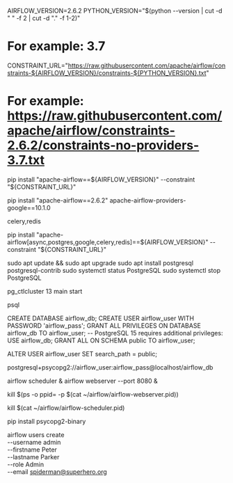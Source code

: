 

AIRFLOW_VERSION=2.6.2
PYTHON_VERSION="$(python --version | cut -d " " -f 2 | cut -d "." -f 1-2)"
# For example: 3.7
CONSTRAINT_URL="https://raw.githubusercontent.com/apache/airflow/constraints-${AIRFLOW_VERSION}/constraints-${PYTHON_VERSION}.txt"
# For example: https://raw.githubusercontent.com/apache/airflow/constraints-2.6.2/constraints-no-providers-3.7.txt
pip install "apache-airflow==${AIRFLOW_VERSION}" --constraint "${CONSTRAINT_URL}"


pip install "apache-airflow==2.6.2" apache-airflow-providers-google==10.1.0

celery,redis

pip install "apache-airflow[async,postgres,google,celery,redis]==${AIRFLOW_VERSION}" --constraint "${CONSTRAINT_URL}"

sudo apt update && sudo apt upgrade
sudo apt install postgresql postgresql-contrib
sudo systemctl status PostgreSQL
sudo systemctl stop PostgreSQL

pg_ctlcluster 13 main start

psql

CREATE DATABASE airflow_db;
CREATE USER airflow_user WITH PASSWORD 'airflow_pass';
GRANT ALL PRIVILEGES ON DATABASE airflow_db TO airflow_user;
-- PostgreSQL 15 requires additional privileges:
USE airflow_db;
GRANT ALL ON SCHEMA public TO airflow_user;


ALTER USER airflow_user SET search_path = public;


postgresql+psycopg2://airflow_user:airflow_pass@localhost/airflow_db




airflow scheduler &
airflow webserver --port 8080 &



kill $(ps -o ppid= -p $(cat ~/airflow/airflow-webserver.pid))

kill $(cat ~/airflow/airflow-scheduler.pid)





pip install psycopg2-binary 



airflow users create \
    --username admin \
    --firstname Peter \
    --lastname Parker \
    --role Admin \
    --email spiderman@superhero.org


